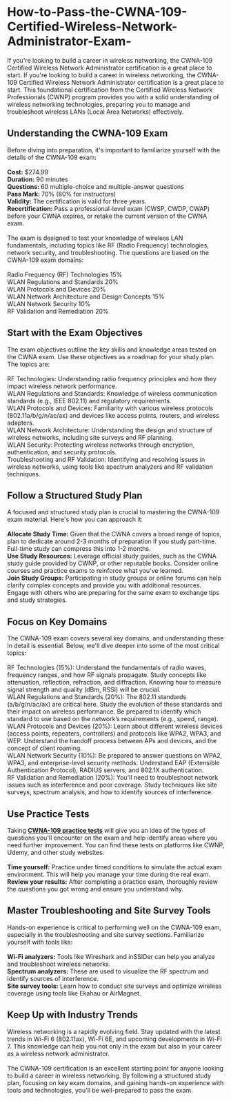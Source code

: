 # How-to-Pass-the-CWNA-109-Certified-Wireless-Network-Administrator-Exam-
If you're looking to build a career in wireless networking, the CWNA-109 Certified Wireless Network Administrator certification is a great place to start. 
If you're looking to build a career in wireless networking, the CWNA-109 Certified Wireless Network Administrator certification is a great place to start. This foundational certification from the Certified Wireless Network Professionals (CWNP) program provides you with a solid understanding of wireless networking technologies, preparing you to manage and troubleshoot wireless LANs (Local Area Networks) effectively.&nbsp;<br />
<h2>
	Understanding the CWNA-109 Exam
</h2>
Before diving into preparation, it's important to familiarize yourself with the details of the CWNA-109 exam:<br />
<br />
<strong>Cost:</strong> $274.99<br />
<strong>Duration:</strong> 90 minutes<br />
<strong>Questions: </strong>60 multiple-choice and multiple-answer questions<br />
<strong>Pass Mark: </strong>70% (80% for instructors)<br />
<strong>Validity:</strong> The certification is valid for three years.<br />
<strong>Recertification: </strong>Pass a professional-level exam (CWSP, CWDP, CWAP) before your CWNA expires, or retake the current version of the CWNA exam.<br />
<br />
The exam is designed to test your knowledge of wireless LAN fundamentals, including topics like RF (Radio Frequency) technologies, network security, and troubleshooting. The questions are based on the CWNA-109 exam domains:<br />
<br />
Radio Frequency (RF) Technologies 15%<br />
WLAN Regulations and Standards 20%<br />
WLAN Protocols and Devices 20%<br />
WLAN Network Architecture and Design Concepts 15%<br />
WLAN Network Security 10%<br />
RF Validation and Remediation 20%<br />
<h2>
	Start with the Exam Objectives
</h2>
The exam objectives outline the key skills and knowledge areas tested on the CWNA exam. Use these objectives as a roadmap for your study plan. The topics are:<br />
<br />
RF Technologies: Understanding radio frequency principles and how they impact wireless network performance.<br />
WLAN Regulations and Standards: Knowledge of wireless communication standards (e.g., IEEE 802.11) and regulatory requirements.<br />
WLAN Protocols and Devices: Familiarity with various wireless protocols (802.11a/b/g/n/ac/ax) and devices like access points, routers, and wireless adapters.<br />
WLAN Network Architecture: Understanding the design and structure of wireless networks, including site surveys and RF planning.<br />
WLAN Security: Protecting wireless networks through encryption, authentication, and security protocols.<br />
Troubleshooting and RF Validation: Identifying and resolving issues in wireless networks, using tools like spectrum analyzers and RF validation techniques.<br />
<h2>
	Follow a Structured Study Plan
</h2>
A focused and structured study plan is crucial to mastering the CWNA-109 exam material. Here's how you can approach it:<br />
<br />
<strong>Allocate Study Time: </strong>Given that the CWNA covers a broad range of topics, plan to dedicate around 2-3 months of preparation if you study part-time. Full-time study can compress this into 1-2 months.<br />
<strong>Use Study Resources:</strong> Leverage official study guides, such as the CWNA study guide provided by CWNP, or other reputable books. Consider online courses and practice exams to reinforce what you've learned.<br />
<strong>Join Study Groups:</strong> Participating in study groups or online forums can help clarify complex concepts and provide you with additional resources. Engage with others who are preparing for the same exam to exchange tips and study strategies.<br />
<h2>
	Focus on Key Domains
</h2>
The CWNA-109 exam covers several key domains, and understanding these in detail is essential. Below, we'll dive deeper into some of the most critical topics:<br />
<br />
RF Technologies (15%): Understand the fundamentals of radio waves, frequency ranges, and how RF signals propagate. Study concepts like attenuation, reflection, refraction, and diffraction. Knowing how to measure signal strength and quality (dBm, RSSI) will be crucial.<br />
WLAN Regulations and Standards (20%): The 802.11 standards (a/b/g/n/ac/ax) are critical here. Study the evolution of these standards and their impact on wireless performance. Be prepared to identify which standard to use based on the network’s requirements (e.g., speed, range).<br />
WLAN Protocols and Devices (20%): Learn about different wireless devices (access points, repeaters, controllers) and protocols like WPA2, WPA3, and WEP. Understand the handoff process between APs and devices, and the concept of client roaming.<br />
WLAN Network Security (10%): Be prepared to answer questions on WPA2, WPA3, and enterprise-level security methods. Understand EAP (Extensible Authentication Protocol), RADIUS servers, and 802.1X authentication.<br />
RF Validation and Remediation (20%): You'll need to troubleshoot network issues such as interference and poor coverage. Study techniques like site surveys, spectrum analysis, and how to identify sources of interference.<br />
<h2>
	Use Practice Tests
</h2>
Taking <strong><a href="https://www.certqueen.com/CWNA-109-exam.html" target="_blank">CWNA-109 practice tests</a></strong> will give you an idea of the types of questions you'll encounter on the exam and help identify areas where you need further improvement. You can find these tests on platforms like CWNP, Udemy, and other study websites.&nbsp;<br />
<br />
<strong>Time yourself:</strong> Practice under timed conditions to simulate the actual exam environment. This will help you manage your time during the real exam.<br />
<strong>Review your results:</strong> After completing a practice exam, thoroughly review the questions you got wrong and ensure you understand why.<br />
<h2>
	Master Troubleshooting and Site Survey Tools
</h2>
Hands-on experience is critical to performing well on the CWNA-109 exam, especially in the troubleshooting and site survey sections. Familiarize yourself with tools like:<br />
<br />
<strong>Wi-Fi analyzers:</strong> Tools like Wireshark and inSSIDer can help you analyze and troubleshoot wireless networks.<br />
<strong>Spectrum analyzers: </strong>These are used to visualize the RF spectrum and identify sources of interference.<br />
<strong>Site survey tools:</strong> Learn how to conduct site surveys and optimize wireless coverage using tools like Ekahau or AirMagnet.<br />
<h2>
	Keep Up with Industry Trends
</h2>
Wireless networking is a rapidly evolving field. Stay updated with the latest trends in Wi-Fi 6 (802.11ax), Wi-Fi 6E, and upcoming developments in Wi-Fi 7. This knowledge can help you not only in the exam but also in your career as a wireless network administrator.<br />
<br />
The CWNA-109 certification is an excellent starting point for anyone looking to build a career in wireless networking. By following a structured study plan, focusing on key exam domains, and gaining hands-on experience with tools and technologies, you'll be well-prepared to pass the exam.<br />
<br />
